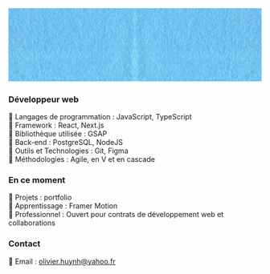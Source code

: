 <img src="/BlueBack22cropped.jpg" alt="Texte alternatif" width="900" />

### Développeur web

🔸 Langages de programmation : JavaScript, TypeScript  
🔸 Framework : React, Next.js   
🔸 Bibliothèque utilisée : GSAP  
🔸 Back-end : PostgreSQL, NodeJS  
🔸 Outils et Technologies : Git, Figma  
🔸 Méthodologies : Agile, en V et en cascade  

### En ce moment

🔸 Projets : portfolio  
🔸 Apprentissage : Framer Motion  
🔸 Professionnel : Ouvert pour contrats de développement web et collaborations  

### Contact

🔸 Email : [olivier.huynh@yahoo.fr](mailto:olivier.huynh@yahoo.fr)

